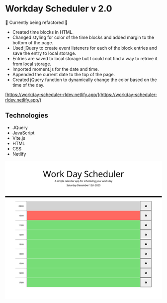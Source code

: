 # Workday Scheduler v 2.0

🚧 Currently being refactored 🚧

* Created time blocks in HTML.
* Changed styling for color of the time blocks and added margin to the bottom of the page.
* Used jQuery to create event listeners for each of the block entries and save the entry to local storage.
* Entries are saved to local storage but I could not find a way to retrive it from local storage.
* Imported moment.js for the date and time.
* Appended the current date to the top of the page.
* Created jQuery function to dynamically change the color based on the time of the day.

[https://workday-scheduler-rldev.netlify.app/](https://workday-scheduler-rldev.netlify.app/)


## Technologies
- JQuery
- JavaScript
- Vite.js
- HTML
- CSS
- Netlify

![Application Screenshot](https://github.com/leon-luna-ray/hw05-workday-scheduler/blob/master/Assets/images/screencapture-leon-luna-ray-github-io-hw05-workday-scheduler-2020-12-12-10_09_19.png)